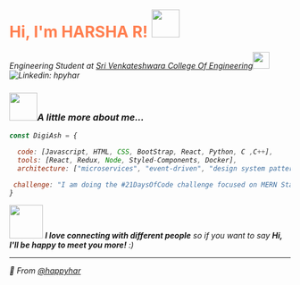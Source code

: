 <h1 style="color:coral"> Hi, I'm HARSHA R! <img src="https://media.giphy.com/media/mGcNjsfWAjY5AEZNw6/giphy.gif" width="50"></h1>
<p><em>Engineering Student at <a href="http://www.svcengg.com">Sri Venkateshwara College Of Engineering</a><img src="https://media.giphy.com/media/fYSnHlufseco8Fh93Z/giphy.gif" width="30

[![Linkedin: hpyhar](https://img.shields.io/badge/-hpyhar-blue?style=flat-square&logo=Linkedin&logoColor=white&link=https://www.linkedin.com/in/hpyhar/)](https://www.linkedin.com/in/hpyhar/)


###  <img src="https://media.giphy.com/media/VgCDAzcKvsR6OM0uWg/giphy.gif" width="50">A little more about me...  

```javascript
const DigiAsh = {

  code: [Javascript, HTML, CSS, BootStrap, React, Python, C ,C++],
  tools: [React, Redux, Node, Styled-Components, Docker],
  architecture: ["microservices", "event-driven", "design system pattern"],

 challenge: "I am doing the #21DaysOfCode challenge focused on MERN Stack"
}
```

<img src="https://media.giphy.com/media/LnQjpWaON8nhr21vNW/giphy.gif" width="60"> <em><b>I love connecting with different people</b> so if you want to say <b> Hi, I'll be happy to meet you more!</b> :)</em>

---

🤩 From [@happyhar](https://github.com/happyhar)
